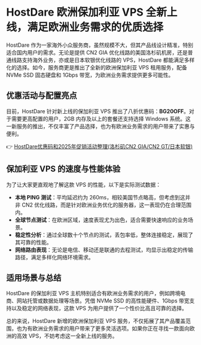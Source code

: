 # HostDare 欧洲保加利亚 VPS 全新上线，满足欧洲业务需求的优质选择

HostDare 作为一家海外小众服务商，虽然规模不大，但其产品线设计精准，特别适合国内用户的需求。无论是提供 CN2 GIA 优化线路的美国洛杉矶机房，还是普通线路支持海外业务，亦或是日本软银优化线路的 VPS，HostDare 都能满足多样化的选择。如今，服务商更是推出了全新的欧洲保加利亚 VPS 租用服务，配备 NVMe SSD 固态硬盘和 1Gbps 带宽，为欧洲业务需求提供更多可能性。

## 优惠活动与配置亮点
目前，HostDare 针对新上线的保加利亚 VPS 推出了八折优惠码：**BG20OFF**。对于需要更高配置的用户，2GB 内存及以上的套餐还支持选择 Windows 系统。这一新服务的推出，不仅丰富了产品选择，也为有欧洲业务需求的用户带来了实惠与便利。

👉 [HostDare优惠码和2025年促销活动整理(洛杉矶CN2 GIA/CN2 GT/日本软银)](https://bit.ly/hostdare)

## 保加利亚 VPS 的速度与性能体验
为了让大家更直观地了解这款 VPS 的性能，以下是实际测试数据：

- **本地 PING 测试**：平均延迟约为 260ms，相较美国节点略高，但考虑到这并非 CN2 优化线路，而是针对欧洲业务优化的服务器，这一表现仍在合理范围内。
- **全球节点测试**：在欧洲区域，速度表现尤为出色，适合需要快速响应的业务场景。
- **稳定性分析**：通过全球数十个节点的测试，丢包率低，整体连接稳定，展现了其可靠的性能。
- **网络路由表现**：无论是电信、移动还是联通的去程测试，均显示出稳定的传输路径，满足多样化网络环境需求。

## 适用场景与总结
HostDare 的保加利亚 VPS 主机特别适合有欧洲业务需求的用户，例如跨境电商、网站托管或数据处理等场景。凭借 NVMe SSD 的高性能硬件、1Gbps 带宽支持以及稳定的网络表现，这款 VPS 为用户提供了一个性价比高且可靠的选择。

总的来说，HostDare 新增的欧洲保加利亚 VPS 服务，不仅拓展了其产品覆盖范围，也为有欧洲业务需求的用户带来了更多灵活选项。如果你正在寻找一款面向欧洲的高效 VPS，不妨考虑这一全新上线的服务。